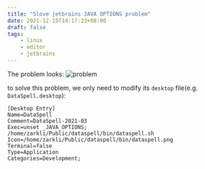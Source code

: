 ```yaml
---
title: "Slove jetbrains JAVA OPTIONS problem"
date: 2021-12-15T14:17:23+08:00
draft: false
tags:
    - linux
    - editor
    - jetbrains
---
```


The problem looks:
![problem](https://s2.loli.net/2021/12/15/VhkMgGXxwAF37Ca.png)

to solve this problem, we only need to modify its `desktop` file(e.g. `DataSpell.desktop`):  

```desktop
[Desktop Entry]
Name=DataSpell
Comment=DataSpell-2021-03
Exec=unset _JAVA_OPTIONS; /home/zarkli/Public/dataspell/bin/dataspell.sh
Icon=/home/zarkli/Public/dataspell/bin/dataspell.png
Terminal=false
Type=Application
Categories=Development;
```
